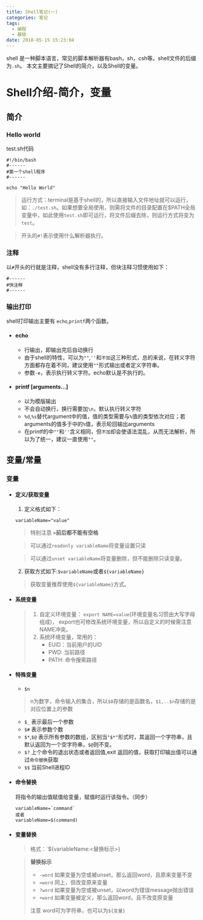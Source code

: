 ```yaml
---
title: Shell笔记(一)
categories: 笔记
tags:
  - 编程
  - 基础
date: 2018-05-15 15:23:04
---
```

shell 是一种脚本语言，常见的脚本解析器有bash，sh，csh等。shell文件的后缀为`.sh`。
本文主要摘记了Shell的简介，以及Shell的变量。
<!-- more-->

# Shell介绍-简介，变量
## 简介
### Hello world
test.sh代码
```shell
#!/bin/bash
#------
#第一个shell程序
#------

echo "Hello World"
```
> 运行方式：terminal是基于shell的，所以直接输入文件地址就可以运行，如：`./test.sh`。如果想要全局使用，则需将文件的目录配置在$PATH全局变量中，如此使用`test.sh`即可运行，将文件后缀去除，则运行方式将变为`test`。

> 开头的`#!`表示使用什么解析器执行。

### 注释
以`#`开头的行就是注释，shell没有多行注释，但块注释习惯使用如下：
```shell
#------
#快注释
#------
```
### 输出打印
shell打印输出主要有 `echo`,`printf`两个函数。
- #### echo <string>
    - 行输出，即输出完后自动换行
    - 由于shell的特性，<string>可以为`""`,`''`和`不加`这三种形式，总的来说，在转义字符方面都存在着不同，建议使用`""`形式输出或者定义字符串。
    - 参数`-e`，表示执行转义字符。echo默认是不执行的。
    
- #### printf <string> [arguments...]
    - 以<string>为模版输出
    - 不会自动换行，换行需要加`\n`，默认执行转义字符
    - `%d`,`%s`替代argument中的值，值的类型需要与`%`值的类型依次对应；若arguments的值多于<string>中的`%`值，表示轮回输出arguments
    - 在printf的<string>中`""`和`''`含义相同，但`不加`却会使语法混乱，从而无法解析，所以为了统一，建议一直使用`""`。

## 变量/常量
### 变量
- #### 定义/获取变量
    1. 定义格式如下：
    ```shell
    variableName="value"
    ```
    >特别注意 **`=`前后都不能有空格**
    
    >可以通过`readonly variableName`将变量设置只读
    
    >可以通过`unset variableName`将变量删除，但不能删除只读变量。
    
    2. 获取方式如下:`$variableName`或者`${variableName}`
    >获取变量推荐使用`${variableName}`方式。

- #### 系统变量
    > 1. 自定义环境变量： `export NAME=value`(环境变量名习惯由大写字母组成)，
    >   export也可修改系统环境变量，所以自定义的时候需注意NAME冲突。
    > 2. 系统环境变量，常用的：
    >    - EUID：当前用户的UID
    >    - PWD:  当前路径
    >    - PATH:  命令搜索路径

- #### 特殊变量
    - `$n` 
    > n为数字，命令输入的集合，所以`$0`存储的是函数名，`$1,..$n`存储的是对应位置上的参数
    
    - `$_` 表示最后一个参数
    - `$#` 表示参数个数
    - `$*`,`$@` 表示所有参数的数组，区别当`"$*"`形式时，其返回一个字符串，且默认返回为一个空字符串，`$@`则不变。
    - `$?` 上个命令的退出状态或者返回值,exit 返回的值，获取打印输出值可以通过`命令替换`获取
    - `$$` 当前Shell进程ID

- #### 命令替换
    将指令的输出值赋值给变量，赋值时运行该指令。（同步）
    ```shell
    variableName=`command`
    或者
    variableName=$(command)
    ```
- #### 变量替换
    >格式：`${variableName:<替换标示>}
    
    >**替换标示**
    > - `-word` 如果变量为空或被unset，那么返回word，且原来变量不变
    > - `=word` 同上，但改变原来变量
    > - `?word` 如果变量为空或被unset，以word为错误message抛出错误
    > - `+word` 如果变量被定义，那么返回word，且不改变原变量
    >
    >注意 word可为字符串，也可以为`${变量}`